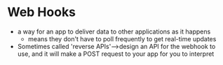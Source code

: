 # Web Hooks

* a way for an app to deliver data to other applications as it happens
  - means they don't have to poll frequently to get real-time updates
* Sometimes called 'reverse APIs'-->design an API for the webhook to use, and it will make a POST request to your app for you to interpret
